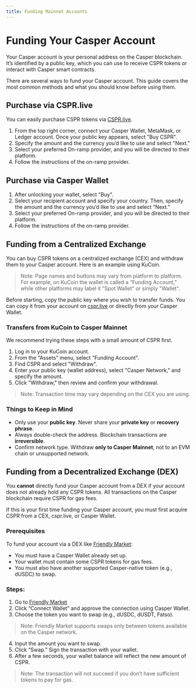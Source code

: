 ```yaml
---
title: Funding Mainnet Accounts
---
```




# Funding Your Casper Account

Your Casper account is your personal address on the Casper blockchain. It’s identified by a public key, which you can use to receive CSPR tokens or interact with Casper smart contracts.

There are several ways to fund your Casper account. This guide covers the most common methods and what you should know before using them.

## Purchase via CSPR.live

You can easily purchase CSPR tokens via [CSPR.live](https://cspr.live).

1. From the top right corner, connect your Casper Wallet, MetaMask, or Ledger account. Once your public key appears, select "Buy CSPR".
2. Specify the amount and the currency you’d like to use and select "Next."
3. Select your preferred On-ramp provider, and you will be directed to their platform.
4. Follow the instructions of the on-ramp provider.

## Purchase via Casper Wallet

1. After unlocking your wallet, select "Buy".
2. Select your recipient account and specify your country. Then, specify the amount and the currency you’d like to use and select “Next.”
3. Select your preferred On-ramp provider, and you will be directed to their platform.
4. Follow the instructions of the on-ramp provider.

## Funding from a Centralized Exchange

You can buy CSPR tokens on a centralized exchange (CEX) and withdraw them to your Casper account. Here is an example using KuCoin.

> Note: Page names and buttons may vary from platform to platform. For example, on KuCoin the wallet is called a “Funding Account,” while other platforms may label it "Spot Wallet" or simply "Wallet".

Before starting, copy the public key where you wish to transfer funds. You can copy it from your account on [cspr.live](https://cspr.live) or directly from your Casper Wallet.

### Transfers from KuCoin to Casper Mainnet

We recommend trying these steps with a small amount of CSPR first.

1. Log in to your KuCoin account.
2. From the "Assets" menu, select "Funding Account".
3. Find CSPR and select "Withdraw".
4. Enter your public key (wallet address), select "Casper Network," and specify the amount.
5. Click "Withdraw," then review and confirm your withdrawal.

> Note: Transaction time may vary depending on the CEX you are using.

### Things to Keep in Mind

* Only use your **public key**. Never share your **private key** or **recovery phrase**.
* Always double-check the address. Blockchain transactions are **irreversible**.
* Confirm network type. Withdraw **only to Casper Mainnet**, not to an EVM chain or unsupported network.

## Funding from a Decentralized Exchange (DEX)

You **cannot** directly fund your Casper account from a DEX if your account does not already hold any CSPR tokens. All transactions on the Casper blockchain require CSPR for gas fees.

If this is your first time funding your Casper account, you must first acquire CSPR from a CEX, cspr.live, or Casper Wallet.

### Prerequisites

To fund your account via a DEX like [Friendly Market](https://www.friendly.market/swap):

* You must have a Casper Wallet already set up.
* Your wallet must contain some CSPR tokens for gas fees.
* You must also have another supported Casper-native token (e.g., dUSDC) to swap.

### Steps:

1. Go to [Friendly Market](https://www.friendly.market/swap)
2. Click “Connect Wallet” and approve the connection using Casper Wallet.
3. Choose the token you want to swap (e.g., dUSDC, dUSDT, Fatso).

> Note: Friendly Market supports swaps only between tokens available on the Casper network.

4. Input the amount you want to swap.
5. Click “Swap.” Sign the transaction with your wallet.
6. After a few seconds, your wallet balance will reflect the new amount of CSPR.

> Note: The transaction will not succeed if you don’t have sufficient tokens to pay for gas.
